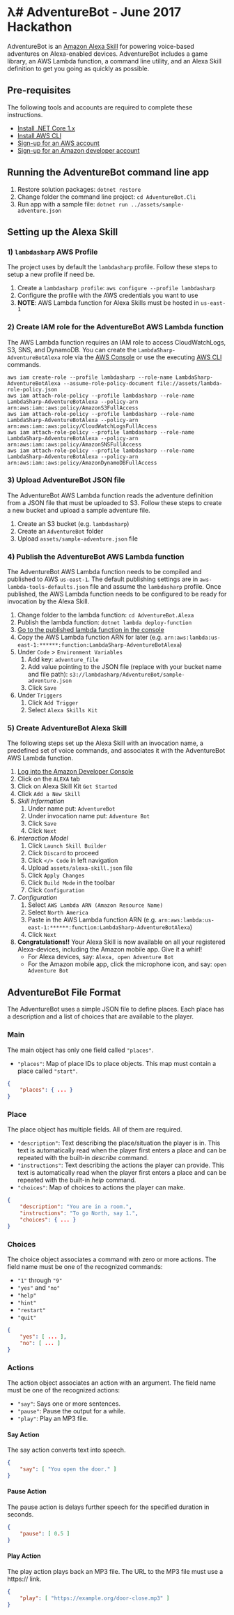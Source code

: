 # λ# AdventureBot - June 2017 Hackathon
AdventureBot is an [Amazon Alexa Skill](https://developer.amazon.com/alexa-skills-kit) for powering voice-based adventures on Alexa-enabled devices. AdventureBot includes a game library, an AWS Lambda function, a command line utility, and an Alexa Skill definition to get you going as quickly as possible.

## Pre-requisites
The following tools and accounts are required to complete these instructions.

* [Install .NET Core 1.x](https://www.microsoft.com/net/core)
* [Install AWS CLI](https://aws.amazon.com/cli/)
* [Sign-up for an AWS account](https://aws.amazon.com/)
* [Sign-up for an Amazon developer account](https://developer.amazon.com/)

## Running the AdventureBot command line app
1. Restore solution packages: `dotnet restore`
2. Change folder the command line project: `cd AdventureBot.Cli`
3. Run app with a sample file: `dotnet run ../assets/sample-adventure.json`

## Setting up the Alexa Skill

### 1) `lambdasharp` AWS Profile
The project uses by default the `lambdasharp` profile. Follow these steps to setup a new profile if need be.

1. Create a `lambdasharp profile`: `aws configure --profile lambdasharp`
2. Configure the profile with the AWS credentials you want to use
3. **NOTE**: AWS Lambda function for Alexa Skills must be hosted in `us-east-1`

### 2) Create IAM role for the AdventureBot AWS Lambda function
The AWS Lambda function requires an IAM role to access CloudWatchLogs, S3, SNS, and DynamoDB. You can create the `LambdaSharp-AdventureBotAlexa` role via the [AWS Console](https://console.aws.amazon.com/iam/home) or use the executing [AWS CLI](https://aws.amazon.com/cli/) commands.

```shell
aws iam create-role --profile lambdasharp --role-name LambdaSharp-AdventureBotAlexa --assume-role-policy-document file://assets/lambda-role-policy.json
aws iam attach-role-policy --profile lambdasharp --role-name LambdaSharp-AdventureBotAlexa --policy-arn arn:aws:iam::aws:policy/AmazonS3FullAccess
aws iam attach-role-policy --profile lambdasharp --role-name LambdaSharp-AdventureBotAlexa --policy-arn arn:aws:iam::aws:policy/CloudWatchLogsFullAccess
aws iam attach-role-policy --profile lambdasharp --role-name LambdaSharp-AdventureBotAlexa --policy-arn arn:aws:iam::aws:policy/AmazonSNSFullAccess
aws iam attach-role-policy --profile lambdasharp --role-name LambdaSharp-AdventureBotAlexa --policy-arn arn:aws:iam::aws:policy/AmazonDynamoDBFullAccess
```

### 3) Upload AdventureBot JSON file
The AdventureBot AWS Lambda function reads the adventure definition from a JSON file that must be uploaded to S3. Follow these steps to create a new bucket and upload a sample adventure file.

1. Create an S3 bucket (e.g. `lambdasharp`)
2. Create an `AdventureBot` folder
3. Upload `assets/sample-adventure.json` file

### 4) Publish the AdventureBot AWS Lambda function
The AdventureBot AWS Lambda function needs to be compiled and published to AWS `us-east-1`. The default publishing settings are in `aws-lambda-tools-defaults.json` file and assume the `lambdasharp` profile. Once published, the AWS Lambda function needs to be configured to be ready for invocation by the Alexa Skill.

1. Change folder to the lambda function: `cd AdventureBot.Alexa`
2. Publish the lambda function: `dotnet lambda deploy-function`
3. [Go to the published lambda function in the console](https://console.aws.amazon.com/lambda/home?region=us-east-1#/functions/LambdaSharp-AdventureBotAlexa?tab=code)
4. Copy the AWS Lambda function ARN for later (e.g. `arn:aws:lambda:us-east-1:******:function:LambdaSharp-AdventureBotAlexa`)
5. Under `Code` > `Environment Variables`
    1. Add key: `adventure_file`
    2. Add value pointing to the JSON file (replace with your bucket name and file path): `s3://lambdasharp/AdventureBot/sample-adventure.json`
    3. Click `Save`
6. Under `Triggers`
    1. Click `Add Trigger`
    2. Select `Alexa Skills Kit`

### 5) Create AdventureBot Alexa Skill
The following steps set up the Alexa Skill with an invocation name, a predefined set of voice commands, and associates it with the AdventureBot AWS Lambda function.

1. [Log into the Amazon Developer Console](https://developer.amazon.com/home.html)
2. Click on the `ALEXA` tab
3. Click on Alexa Skill Kit `Get Started`
4. Click `Add a New Skill`
5. *Skill Information*
    1. Under name put: `AdventureBot`
    2. Under invocation name put: `Adventure Bot`
    3. Click `Save`
    4. Click `Next`
6. *Interaction Model*
    1. Click `Launch Skill Builder`
    2. Click `Discard` to proceed
    3. Click `</> Code` in left navigation
    4. Upload `assets/alexa-skill.json` file
    5. Click `Apply Changes`
    6. Click `Build Mode` in the toolbar
    7. Click `Configuration`
7. *Configuration*
    1. Select `AWS Lambda ARN (Amazon Resource Name)`
    2. Select `North America`
    3. Paste in the AWS Lambda function ARN (e.g. `arn:aws:lambda:us-east-1:******:function:LambdaSharp-AdventureBotAlexa`)
    4. Click `Next`
8. **Congratulations!!** Your Alexa Skill is now available on all your registered Alexa-devices, including the Amazon mobile app. Give it a whirl!
    * For Alexa devices, say: `Alexa, open Adventure Bot`
    * For the Amazon mobile app, click the microphone icon, and say: `open Adventure Bot`

## AdventureBot File Format
The AdventureBot uses a simple JSON file to define places. Each place has a description and a list of choices that are available to the player.

### Main
The main object has only one field called `"places"`.

* `"places"`: Map of place IDs to place objects. This map must contain a place called `"start"`.

```json
{
    "places": { ... }
}
```

### Place
The place object has multiple fields. All of them are required.

* `"description"`: Text describing the place/situation the player is in. This text is automatically read when the player first enters a place and can be repeated with the built-in *describe* command.
* `"instructions"`: Text describing the actions the player can provide. This text is automatically read when the player first enters a place and can be repeated with the built-in *help* command.
* `"choices"`: Map of choices to actions the player can make.

```json
{
    "description": "You are in a room.",
    "instructions": "To go North, say 1.",
    "choices": { ... }
}
```

### Choices
The choice object associates a command with zero or more actions. The field name must be one of the recognized commands:
* `"1"` through `"9"`
* `"yes"` and `"no"`
* `"help"`
* `"hint"`
* `"restart"`
* `"quit"`

```json
{
    "yes": [ ... ],
    "no": [ ... ]
}
```

### Actions
The action object associates an action with an argument. The field name must be one of the recognized actions:

* `"say"`: Says one or more sentences.
* `"pause"`: Pause the output for a while.
* `"play"`: Play an MP3 file.

#### Say Action
The say action converts text into speech.

```json
{
    "say": [ "You open the door." ]
}
```

#### Pause Action
The pause action is delays further speech for the specified duration in seconds.

```json
{
    "pause": [ 0.5 ]
}
```

#### Play Action
The play action plays back an MP3 file. The URL to the MP3 file must use a https:// link.

```json
{
    "play": [ "https://example.org/door-close.mp3" ]
}
```
